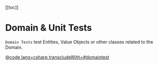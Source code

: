 <!-- 
Domain & Unit Tests
  are in {AppName}.Tests project
Configuration
Arrange
Act
Assert
-->

[[toc]]

# Domain & Unit Tests

`Domain Tests` test Entities, Value Objects or other classes related to the Domain.

@[code lang=csharp transcludeWith=#domaintest](@/samples/Mong/tests/Mong.Tests/Domain/TopupTest.cs)


